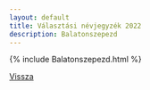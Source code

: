 ```yaml
---
layout: default
title: Választási névjegyzék 2022
description: Balatonszepezd
---
```


{% include Balatonszepezd.html %}

[Vissza](./)